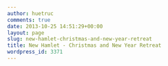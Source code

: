 ```yaml
---
author: huetruc
comments: true
date: 2013-10-25 14:51:29+00:00
layout: page
slug: new-hamlet-christmas-and-new-year-retreat
title: New Hamlet - Christmas and New Year Retreat
wordpress_id: 3371
---
```



